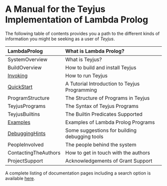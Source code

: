 # A Manual for the Teyjus Implementation of Lambda Prolog #

The following table of contents provides you a path to the different kinds of information you might be seeking as a user of _Teyjus_.

| LambdaProlog            |      What is Lambda Prolog?                           |
|:------------------------|:------------------------------------------------------|
| SystemOverview          |      What is Teyjus?                                  |
| BuildOverview           |      How to build and install Teyjus                  |
| [Invoking](Invoking.md)              |      How to run Teyjus                                |
| [QuickStart](QuickStart.md)            |      A Tutorial Introduction to Teyjus Programming    |
| ProgramStructure        |      The Structure of Programs in Teyjus              |
| TeyjusPrograms          |      The Syntax of Teyjus Programs                    |
| TeyjusBuiltins          |      The Builtin Predicates Supported                 |
| [Examples](Examples.md)              |      Examples of Lambda Prolog Programs               |
| [DebuggingHints](DebuggingHints.md)        |      Some suggestions for building debugging tools    |
| PeopleInvolved          |      The people behind the system                     |
| ContactingTheAuthors    |      How to get in touch with the authors             |
| ProjectSupport          |      Acknowledgements of Grant Support                |

A complete listing of documentation pages including a search option is available [here](http://code.google.com/p/teyjus/w/list).